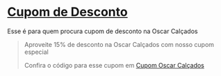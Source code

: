 # [Cupom de Desconto](https://github.com/CupomDeDesconto/Promocoes/blob/main/README.md)
Esse é para quem procura cupom de desconto na Oscar Calçados
<blockquote cite="https://asasdodesconto.com/moda-e-acessorios/aproveite-15-de-desconto-na-oscar-calcados-com-nosso-cupom-especial-17049"><p>Aproveite 15% de desconto na Oscar Calçados com nosso cupom especial</p><footer>Confira o código para esse cupom em <a href="https://asasdodesconto.com/moda-e-acessorios/aproveite-15-de-desconto-na-oscar-calcados-com-nosso-cupom-especial-17049">Cupom Oscar Calçados</a></footer></blockquote>